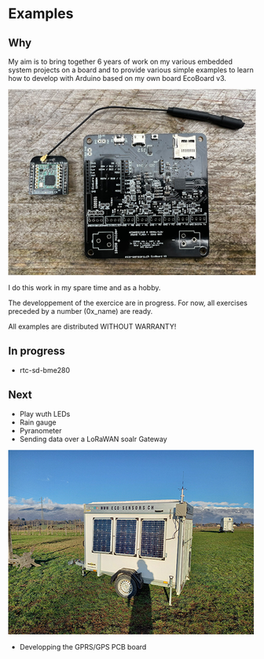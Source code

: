 
# Examples
## Why
My aim is to bring together 6 years of work on my various embedded system projects on a board and to provide various simple examples to learn how to develop with Arduino based on my own board EcoBoard v3.

![EcoBoard with Lora module](../assets/ecoboard-lora.jpg)

I do this work in my spare time and as a hobby.

The developpement of the exercice are in progress. For now, all exercises preceded by a number (0x_name) are ready.

All examples are distributed WITHOUT WARRANTY!

## In progress
* rtc-sd-bme280

## Next
* Play wuth LEDs
* Rain gauge
* Pyranometer
* Sending data over a LoRaWAN soalr Gateway

![EcoBoard with Lora module](../assets/remorque-loarawan-solaire.jpg)

* Developping the GPRS/GPS PCB board


